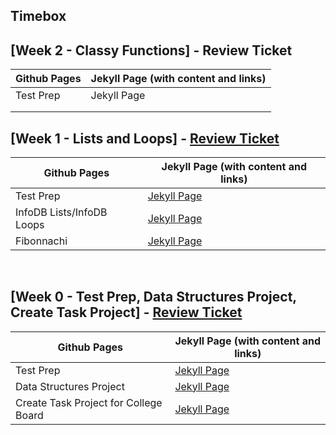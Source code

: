 ## Timebox

## [Week 2 - Classy Functions] - Review Ticket

| Github Pages | Jekyll Page (with content and links)| 
| --- | --- |
| Test Prep | Jekyll Page |
|  |  | 
|  |  |

## [Week 1 - Lists and Loops] - [Review Ticket](https://github.com/Gennalynb123/Individual-Algorithmic-Project/issues/2)

| Github Pages | Jekyll Page (with content and links)| 
| --- | --- |
| Test Prep | [Jekyll Page](https://gennalynb123.github.io/Individual-Algorithmic-Project/TestPrep2) |
| InfoDB Lists/InfoDB Loops | [Jekyll Page](https://gennalynb123.github.io/Individual-Algorithmic-Project/InfoDB) | 
| Fibonnachi | [Jekyll Page](https://gennalynb123.github.io/Individual-Algorithmic-Project/fibonacci) |

<br>

## [Week 0 - Test Prep, Data Structures Project, Create Task Project] - [Review Ticket](https://github.com/Gennalynb123/Individual-Algorithmic-Project/issues/1)

| Github Pages | Jekyll Page (with content and links)| 
| --- | --- |
| Test Prep | [Jekyll Page](https://gennalynb123.github.io/Individual-Algorithmic-Project/TestPrep) |
| Data Structures Project | [Jekyll Page](https://gennalynb123.github.io/Individual-Algorithmic-Project/DataStructuresProject) | 
| Create Task Project for College Board | [Jekyll Page](https://gennalynb123.github.io/Individual-Algorithmic-Project/CreateTask)


